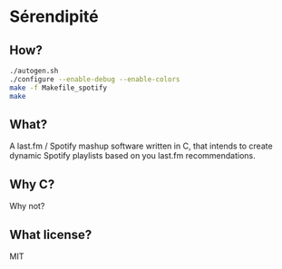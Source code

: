 # Sérendipité

## How?

```sh
./autogen.sh
./configure --enable-debug --enable-colors
make -f Makefile_spotify
make
```

## What?
A last.fm / Spotify mashup software written in C, that intends to create dynamic
Spotify playlists based on you last.fm recommendations.

## Why C?
Why not?

## What license?
MIT
